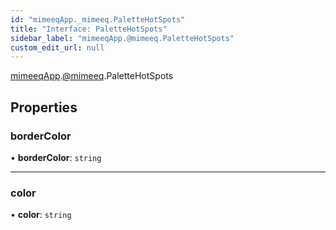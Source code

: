 ```yaml
---
id: "mimeeqApp._mimeeq.PaletteHotSpots"
title: "Interface: PaletteHotSpots"
sidebar_label: "mimeeqApp.@mimeeq.PaletteHotSpots"
custom_edit_url: null
---
```


[mimeeqApp](../modules/mimeeqApp.md).[@mimeeq](../namespaces/mimeeqApp._mimeeq.md).PaletteHotSpots

## Properties

### borderColor

• **borderColor**: `string`

___

### color

• **color**: `string`

